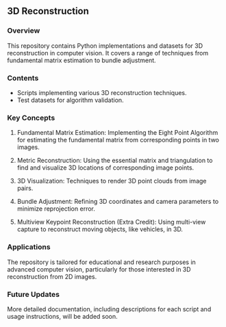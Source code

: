 ## 3D Reconstruction

### Overview
This repository contains Python implementations and datasets for 3D reconstruction in computer vision. It covers a range of techniques from fundamental matrix estimation to bundle adjustment.

### Contents
- Scripts implementing various 3D reconstruction techniques.
- Test datasets for algorithm validation.

### Key Concepts
1. Fundamental Matrix Estimation: Implementing the Eight Point Algorithm for estimating the fundamental matrix from corresponding points in two images.

2. Metric Reconstruction: Using the essential matrix and triangulation to find and visualize 3D locations of corresponding image points.

3. 3D Visualization: Techniques to render 3D point clouds from image pairs.

4. Bundle Adjustment: Refining 3D coordinates and camera parameters to minimize reprojection error.

5. Multiview Keypoint Reconstruction (Extra Credit): Using multi-view capture to reconstruct moving objects, like vehicles, in 3D.

### Applications
The repository is tailored for educational and research purposes in advanced computer vision, particularly for those interested in 3D reconstruction from 2D images.

### Future Updates
More detailed documentation, including descriptions for each script and usage instructions, will be added soon.